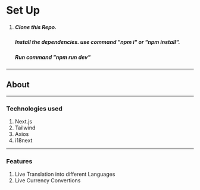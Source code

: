 <h1>Set Up</h1>
<ol>
  <li>
    <h5>
      Clone this Repo.
    </h5>
  </li>
    <h5>
      Install the dependencies. use command "npm i" or "npm install".
    </h5>
  </li>
    <h5>
      Run command "npm run dev"
    </h5>
  </li>
</ol>

<hr/>

<h2>About</h2>
<hr/>
<h3>Technologies used</h3>
<ol>
  <li>Next.js</li>
  <li>Tailwind</li>
  <li>Axios</li>
  <li>i18next</li>
</ol>
<hr/>
<h3>Features</h3>
<ol>
  <li>Live Translation into different Languages</li>
  <li>Live Currency Convertions</li>
</ol>
